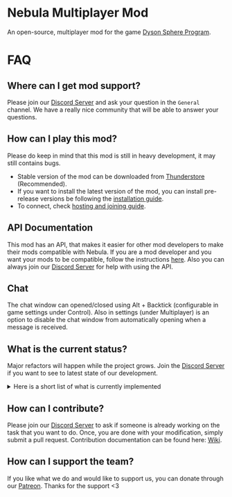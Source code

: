 # Nebula Multiplayer Mod

An open-source, multiplayer mod for the game [Dyson Sphere Program](https://store.steampowered.com/app/1366540/Dyson_Sphere_Program/).

# FAQ

## Where can I get mod support?

Please join our [Discord Server](https://discord.gg/UHeB2QvgDa) and ask your question in the `General` channel. We have a really nice community that will be able to answer your questions.

## How can I play this mod?

Please do keep in mind that this mod is still in heavy development, it may still contains bugs.

- Stable version of the mod can be downloaded from [Thunderstore](https://dsp.thunderstore.io/package/nebula/NebulaMultiplayerMod/) (Recommended).
- If you want to install the latest version of the mod, you can install pre-release versions be following the [installation guide](https://github.com/hubastard/nebula/wiki/Installing-a-pre-release-version).
- To connect, check [hosting and joining guide](https://github.com/hubastard/nebula/wiki/Hosting-and-Joining).

## API Documentation

This mod has an API, that makes it easier for other mod developers to make their mods compatible with Nebula. If you are a mod developer and you want your mods to be compatible, follow the instructions [here](https://github.com/hubastard/nebula/wiki/Nebula-mod-API). Also you can always join our [Discord Server](https://discord.gg/UHeB2QvgDa) for help with using the API.

## Chat 

The chat window can opened/closed using Alt + Backtick (configurable in game settings under Control). Also in settings (under Multiplayer) is an option to disable the chat window from automatically opening when a message is received.

## What is the current status?

Major refactors will happen while the project grows. Join the [Discord Server](https://discord.gg/UHeB2QvgDa) if you want to see to latest state of our development.

<details>
<summary>Here is a short list of what is currently implemented</summary>

- [x] Server / Client communication
- [x] Custom Multiplayer menu in-game
- [x] Player Movement syncing on Planet
- [x] Player Movement syncing in Space
- [x] Player VFX syncing (jetpack, torch, ...)
- [x] Player SFX syncing (footsteps sound, torch sound, ...)
- [x] Players have different colors
- [x] Game Time syncing
- [x] Universe settings syncing
- [x] Client planet loading from server
- [x] Planet vegetation mining syncing
- [x] Planet resources syncing
- [x] Build preview syncing
- [x] Entity creation syncing
- [x] Entity desctruction syncing
- [x] Entity upgrade syncing
- [x] Dyson spheres syncing
- [x] Researches syncing
- [x] Factories statistics syncing
- [x] Containers inventory syncing
- [x] Building Interaction syncing
- [x] Belts syncing
- [x] Dropped items syncing
- [x] Interstellar Station syncing
- [x] Drones position syncing
- [x] Foundation syncing (terrain deformation)
- [x] Server state persistence
- [x] Power network syncing

</details>

## How can I contribute?

Please join our [Discord Server](https://discord.gg/UHeB2QvgDa) to ask if someone is already working on the task that you want to do. Once, you are done with your modification, simply submit a pull request. Contribution documentation can be found here: [Wiki](https://github.com/hubastard/nebula/wiki/Setting-up-a-development-environment).

## How can I support the team?

If you like what we do and would like to support us, you can donate through our [Patreon](https://www.patreon.com/nebula_mod_team). Thanks for the support <3

